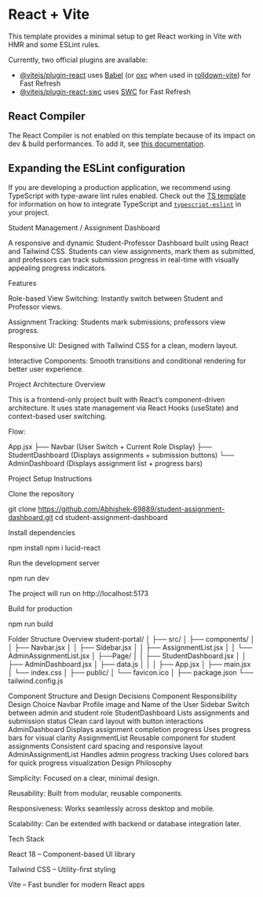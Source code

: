 # React + Vite

This template provides a minimal setup to get React working in Vite with HMR and some ESLint rules.

Currently, two official plugins are available:

- [@vitejs/plugin-react](https://github.com/vitejs/vite-plugin-react/blob/main/packages/plugin-react) uses [Babel](https://babeljs.io/) (or [oxc](https://oxc.rs) when used in [rolldown-vite](https://vite.dev/guide/rolldown)) for Fast Refresh
- [@vitejs/plugin-react-swc](https://github.com/vitejs/vite-plugin-react/blob/main/packages/plugin-react-swc) uses [SWC](https://swc.rs/) for Fast Refresh

## React Compiler

The React Compiler is not enabled on this template because of its impact on dev & build performances. To add it, see [this documentation](https://react.dev/learn/react-compiler/installation).

## Expanding the ESLint configuration

If you are developing a production application, we recommend using TypeScript with type-aware lint rules enabled. Check out the [TS template](https://github.com/vitejs/vite/tree/main/packages/create-vite/template-react-ts) for information on how to integrate TypeScript and [`typescript-eslint`](https://typescript-eslint.io) in your project.



Student Management / Assignment Dashboard

A responsive and dynamic Student-Professor Dashboard built using React and Tailwind CSS.
Students can view assignments, mark them as submitted, and professors can track submission progress in real-time with visually appealing progress indicators.

Features

Role-based View Switching: Instantly switch between Student and Professor views.

Assignment Tracking: Students mark submissions; professors view progress.

Responsive UI: Designed with Tailwind CSS for a clean, modern layout.

Interactive Components: Smooth transitions and conditional rendering for better user experience.

Project Architecture Overview

This is a frontend-only project built with React’s component-driven architecture.
It uses state management via React Hooks (useState) and context-based user switching.

Flow:

App.jsx
 ├── Navbar (User Switch + Current Role Display)
 ├── StudentDashboard (Displays assignments + submission buttons)
 └── AdminDashboard (Displays assignment list + progress bars)

Project Setup Instructions

Clone the repository

git clone https://github.com/Abhishek-69889/student-assignment-dashboard.git
cd student-assignment-dashboard


Install dependencies

npm install
npm i lucid-react

Run the development server

npm run dev


The project will run on http://localhost:5173

Build for production

npm run build

Folder Structure Overview
student-portal/
│
├── src/
│   ├── components/
│   │   ├── Navbar.jsx
│   │   ├── Sidebar.jsx
│   │   ├── AssignmentList.jsx
│   │   └── AdminAssignmentList.jsx
│   ├──Page/
│   │  ├── StudentDashboard.jsx
│   │  ├── AdminDashboard.jsx
│   ├── data.js
│   │
│   ├── App.jsx
│   ├── main.jsx
│   └── index.css
│
├── public/
│   └── favicon.ico
│
├── package.json
└── tailwind.config.js

Component Structure and Design Decisions
Component	Responsibility	Design Choice
Navbar	Profile image and Name of the User
Sidebar Switch between admin and student role
StudentDashboard	Lists assignments and submission status	Clean card layout with button interactions
AdminDashboard	Displays assignment completion progress	Uses progress bars for visual clarity
AssignmentList	Reusable component for student assignments	Consistent card spacing and responsive layout
AdminAssignmentList	Handles admin progress tracking	Uses colored bars for quick progress visualization
Design Philosophy

Simplicity: Focused on a clear, minimal design.

Reusability: Built from modular, reusable components.

Responsiveness: Works seamlessly across desktop and mobile.

Scalability: Can be extended with backend or database integration later.

Tech Stack

React 18 – Component-based UI library

Tailwind CSS – Utility-first styling

Vite – Fast bundler for modern React apps




